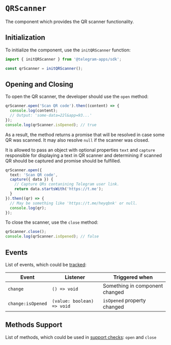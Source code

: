 # `QRScanner`

The component which provides the QR scanner functionality.

## Initialization

To initialize the component, use the `initQRScanner` function:

```typescript
import { initQRScanner } from '@telegram-apps/sdk';

const qrScanner = initQRScanner();  
```

## Opening and Closing

To open the QR scanner, the developer should use the `open` method:

```typescript
qrScanner.open('Scan QR code').then((content) => {
  console.log(content);
  // Output: 'some-data=22l&app=93...'
});
console.log(qrScanner.isOpened); // true
```

As a result, the method returns a promise that will be resolved in case some QR
was scanned. It may also resolve `null` if the scanner was closed.

It is allowed to pass an object with optional properties `text` and `capture` responsible
for displaying a text in QR scanner and determining if scanned QR should be captured and promise
should be fulfilled.

```ts
qrScanner.open({ 
  text: 'Scan QR code',
  capture({ data }) {
    // Capture QRs contanining Telegram user link.
    return data.startsWith('https://t.me');
  }
}).then((qr) => {
  // May be something like 'https://t.me/heyqbnk' or null.
  console.log(qr);
});
```

To close the scanner, use the `close` method:

```typescript
qrScanner.close();
console.log(qrScanner.isOpened); // false
```

## Events

List of events, which could be [tracked](#events):

| Event             | Listener                   | Triggered when                 |
|-------------------|----------------------------|--------------------------------|
| `change`          | `() => void`               | Something in component changed |
| `change:isOpened` | `(value: boolean) => void` | `isOpened` property changed    |

## Methods Support

List of methods, which could be used in [support checks](#methods-support): `open`
and `close`
